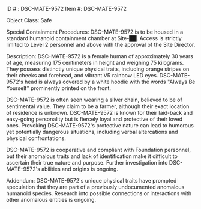 ID # : DSC-MATE-9572
Item #: DSC-MATE-9572

Object Class: Safe

Special Containment Procedures:
DSC-MATE-9572 is to be housed in a standard humanoid containment chamber at Site-██. Access is strictly limited to Level 2 personnel and above with the approval of the Site Director.

Description:
DSC-MATE-9572 is a female human of approximately 30 years of age, measuring 175 centimeters in height and weighing 75 kilograms. They possess distinctly unique physical traits, including orange stripes on their cheeks and forehead, and vibrant VR rainbow LED eyes. DSC-MATE-9572's head is always covered by a white hoodie with the words "Always Be Yourself" prominently printed on the front.

DSC-MATE-9572 is often seen wearing a silver chain, believed to be of sentimental value. They claim to be a farmer, although their exact location of residence is unknown. DSC-MATE-9572 is known for their laid-back and easy-going personality but is fiercely loyal and protective of their loved ones. Provoking DSC-MATE-9572's protective nature can lead to humorous yet potentially dangerous situations, including verbal altercations and physical confrontations.

DSC-MATE-9572 is cooperative and compliant with Foundation personnel, but their anomalous traits and lack of identification make it difficult to ascertain their true nature and purpose. Further investigation into DSC-MATE-9572's abilities and origins is ongoing.

Addendum:
DSC-MATE-9572's unique physical traits have prompted speculation that they are part of a previously undocumented anomalous humanoid species. Research into possible connections or interactions with other anomalous entities is ongoing.
